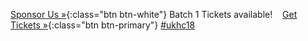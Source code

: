 <span class="left">[Sponsor Us &raquo;][1]{:class="btn btn-white"}</span>
Batch 1 Tickets available! &nbsp;&nbsp; [Get Tickets &raquo;][2]{:class="btn btn-primary"}
<span class="right">[#ukhc18](https://twitter.com/search?q=%23ukhc18)</span>

[1]: https://docs.google.com/document/d/10VJtt-VR7mnIty77gfy8TwLoemq6OiP7uLP5ZIjsOK4
[2]: https://ti.to/ukhealthcamp/2018

